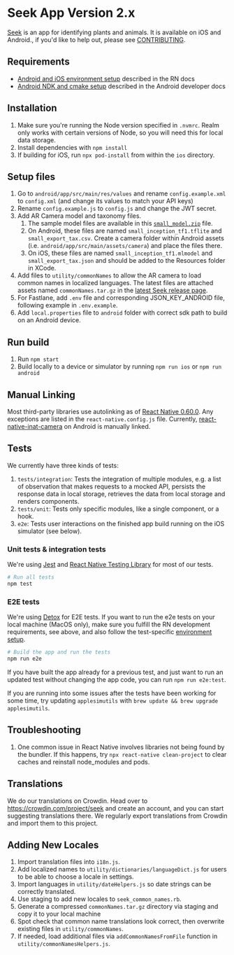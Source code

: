 # Seek App Version 2.x

[Seek](https://www.inaturalist.org/pages/seek_app) is an app for identifying plants and animals. It is available on iOS and Android., if you'd like to help out, please see [CONTRIBUTING](https://github.com/inaturalist/SeekReactNative/blob/main/CONTRIBUTING.md).

## Requirements
* [Android and iOS environment setup](https://reactnative.dev/docs/environment-setup) described in the RN docs
* [Android NDK and cmake setup](https://developer.android.com/studio/projects/install-ndk) described in the Android developer docs
## Installation
1. Make sure you're running the Node version specified in `.nvmrc`. Realm only works with certain versions of Node, so you will need this for local data storage.
2. Install dependencies with `npm install`
3. If building for iOS, run `npx pod-install` from within the `ios` directory.

## Setup files
1. Go to `android/app/src/main/res/values` and rename `config.example.xml` to `config.xml` (and change its values to match your API keys)
2. Rename `config.example.js` to `config.js` and change the JWT secret.
3. Add AR Camera model and taxonomy files.
    1. The sample model files are available in this [`small_model.zip`](https://github.com/inaturalist/SeekReactNative/releases/tag/v2.9.1-138) file.
    2. On Android, these files are named `small_inception_tf1.tflite` and `small_export_tax.csv`. Create a camera folder within Android assets (i.e. `android/app/src/main/assets/camera`) and place the files there. 
    3. On iOS, these files are named `small_inception_tf1.mlmodel` and `small_export_tax.json` and should be added to the Resources folder in XCode.
4. Add files to `utility/commonNames` to allow the AR camera to load common names in localized languages. The latest files are attached assets named `commonNames.tar.gz` in the [latest Seek release page](https://github.com/inaturalist/SeekReactNative/releases).
5. For Fastlane, add `.env` file and corresponding JSON_KEY_ANDROID file, following example in `.env.example`.
6. Add `local.properties` file to `android` folder with correct sdk path to build on an Android device.

## Run build
1. Run `npm start`
2. Build locally to a device or simulator by running `npm run ios` or `npm run android`

## Manual Linking
Most third-party libraries use autolinking as of [React Native 0.60.0](https://facebook.github.io/react-native/blog/2019/07/03/version-60#native-modules-are-now-autolinked). Any exceptions are listed in the `react-native.config.js` file. Currently, [react-native-inat-camera](https://github.com/inaturalist/react-native-inat-camera) on Android is manually linked.

## Tests
We currently have three kinds of tests:

1. `tests/integration`: Tests the integration of multiple modules, e.g. a list of observation that makes requests to a mocked API, persists the response data in local storage, retrieves the data from local storage and renders components.
2. `tests/unit`: Tests only specific modules, like a single component, or a hook.
3. `e2e`: Tests user interactions on the finished app build running on the iOS simulator (see below).

### Unit tests & integration tests
We're using [Jest](https://jestjs.io/) and [React Native Testing Library](https://callstack.github.io/react-native-testing-library/) for most of our tests.

```bash
# Run all tests
npm test
```

### E2E tests
We're using [Detox](https://wix.github.io/Detox/docs/19.x/) for E2E tests. If you want to run the e2e tests on your local machine (MacOS only), make sure you fulfill the RN development requirements, see above, and also follow the test-specific [environment setup](https://wix.github.io/Detox/docs/19.x/introduction/ios-dev-env/).

```bash
# Build the app and run the tests
npm run e2e
```

If you have built the app already for a previous test, and just want to run an updated test without changing the app code, you can run `npm run e2e:test`.

If you are running into some issues after the tests have been working for some time, try updating `applesimutils` with `brew update && brew upgrade applesimutils`.

## Troubleshooting
1. One common issue in React Native involves libraries not being found by the bundler. If this happens, try `npx react-native clean-project` to clear caches and reinstall node_modules and pods.

## Translations
We do our translations on Crowdin. Head over to https://crowdin.com/project/seek and create an account, and you can start suggesting translations there. We regularly export translations from Crowdin and import them to this project.

## Adding New Locales
1. Import translation files into `i18n.js`.
2. Add localized names to `utility/dictionaries/languageDict.js` for users to be able to choose a locale in settings.
3. Import languages in `utility/dateHelpers.js` so date strings can be correctly translated.
4. Use staging to add new locales to `seek_common_names.rb`.
5. Generate a compressed `commonNames.tar.gz` directory via staging and copy it to your local machine
6. Spot check that common name translations look correct, then overwrite existing files in `utility/commonNames`.
7. If needed, load additional files via `addCommonNamesFromFile` function in `utility/commonNamesHelpers.js`.
